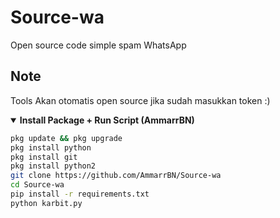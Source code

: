 # Source-wa
Open source code simple spam WhatsApp 

## Note
Tools Akan otomatis open source jika sudah masukkan token :)


<details open>
  <summary><strong> Install Package + Run Script (AmmarrBN)</strong></summary>

  ```bash
  pkg update && pkg upgrade
  pkg install python
  pkg install git
  pkg install python2
  git clone https://github.com/AmmarrBN/Source-wa
  cd Source-wa 
  pip install -r requirements.txt
  python karbit.py
  ```
  </details>

  
